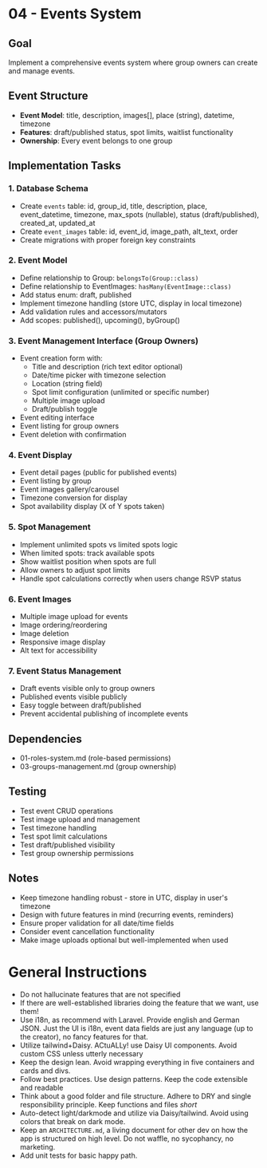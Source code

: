 # 04 - Events System

## Goal
Implement a comprehensive events system where group owners can create and manage events.

## Event Structure
- **Event Model**: title, description, images[], place (string), datetime, timezone
- **Features**: draft/published status, spot limits, waitlist functionality
- **Ownership**: Every event belongs to one group

## Implementation Tasks

### 1. Database Schema
- Create `events` table: id, group_id, title, description, place, event_datetime, timezone, max_spots (nullable), status (draft/published), created_at, updated_at
- Create `event_images` table: id, event_id, image_path, alt_text, order
- Create migrations with proper foreign key constraints

### 2. Event Model
- Define relationship to Group: `belongsTo(Group::class)`
- Define relationship to EventImages: `hasMany(EventImage::class)`
- Add status enum: draft, published
- Implement timezone handling (store UTC, display in local timezone)
- Add validation rules and accessors/mutators
- Add scopes: published(), upcoming(), byGroup()

### 3. Event Management Interface (Group Owners)
- Event creation form with:
  - Title and description (rich text editor optional)
  - Date/time picker with timezone selection
  - Location (string field)
  - Spot limit configuration (unlimited or specific number)
  - Multiple image upload
  - Draft/publish toggle
- Event editing interface
- Event listing for group owners
- Event deletion with confirmation

### 4. Event Display
- Event detail pages (public for published events)
- Event listing by group
- Event images gallery/carousel
- Timezone conversion for display
- Spot availability display (X of Y spots taken)

### 5. Spot Management
- Implement unlimited spots vs limited spots logic
- When limited spots: track available spots
- Show waitlist position when spots are full
- Allow owners to adjust spot limits
- Handle spot calculations correctly when users change RSVP status

### 6. Event Images
- Multiple image upload for events
- Image ordering/reordering
- Image deletion
- Responsive image display
- Alt text for accessibility

### 7. Event Status Management
- Draft events visible only to group owners
- Published events visible publicly
- Easy toggle between draft/published
- Prevent accidental publishing of incomplete events

## Dependencies
- 01-roles-system.md (role-based permissions)
- 03-groups-management.md (group ownership)

## Testing
- Test event CRUD operations
- Test image upload and management
- Test timezone handling
- Test spot limit calculations
- Test draft/published visibility
- Test group ownership permissions

## Notes
- Keep timezone handling robust - store in UTC, display in user's timezone
- Design with future features in mind (recurring events, reminders)
- Ensure proper validation for all date/time fields
- Consider event cancellation functionality
- Make image uploads optional but well-implemented when used




# General Instructions

- Do not hallucinate features that are not specified
- If there are well-established libraries doing the feature that we want, use them!
- Use i18n, as recommend with Laravel. Provide english and German JSON. Just the UI is i18n, event data fields are just any language (up to the creator), no fancy features for that.
- Utilize tailwind+Daisy. ACtuALLy! use Daisy UI components. Avoid custom CSS unless utterly necessary
- Keep the design lean. Avoid wrapping everything in five containers and cards and divs.
- Follow best practices. Use design patterns. Keep the code extensible and readable
- Think about a good folder and file structure. Adhere to DRY and single responsibility principle. Keep functions and files *short*
- Auto-detect light/darkmode and utilize via Daisy/tailwind. Avoid using colors that break on dark mode.
- Keep an `ARCHITECTURE.md`, a living document for other dev on how the app is structured on high level. Do not waffle, no sycophancy, no marketing.
- Add unit tests for basic happy path.
